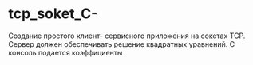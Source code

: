 # tcp_soket_C-
Создание простого клиент- сервисного приложения на сокетах TCP. Сервер должен обеспечивать решение квадратных уравнений. C консоль подается коэффициенты 

